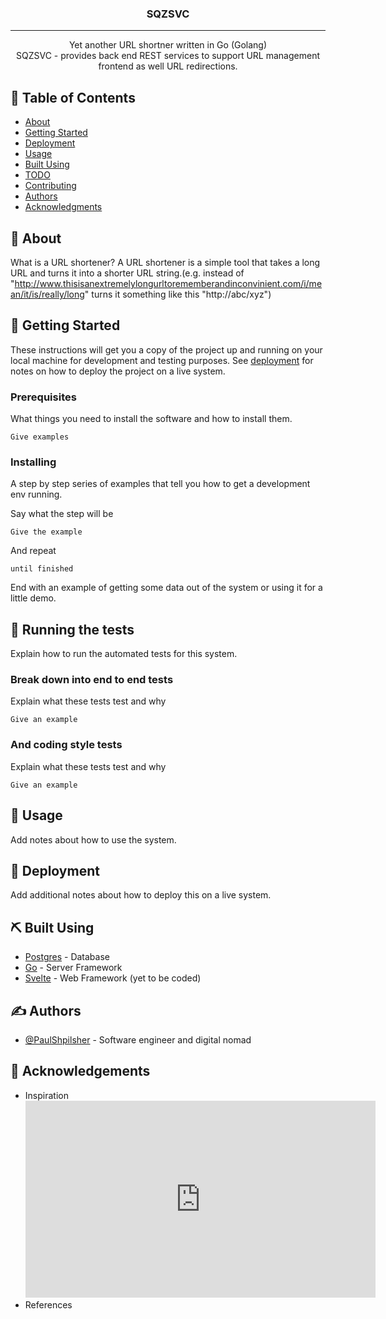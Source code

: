 
<h3 align="center">SQZSVC</h3>

---

<p align="center">
    Yet another URL shortner written in Go (Golang)
    <br> 
    SQZSVC - provides back end REST services to support URL management frontend as well URL redirections.
</p>

## 📝 Table of Contents

- [About](#about)
- [Getting Started](#getting_started)
- [Deployment](#deployment)
- [Usage](#usage)
- [Built Using](#built_using)
- [TODO](../TODO.md)
- [Contributing](../CONTRIBUTING.md)
- [Authors](#authors)
- [Acknowledgments](#acknowledgement)

## 🧐 About <a name = "about"></a>

What is a URL shortener?
A URL shortener is a simple tool that takes a long URL and turns it into a shorter URL string.(e.g. instead of "http://www.thisisanextremelylongurltorememberandinconvinient.com/i/mean/it/is/really/long" turns it something like this "http://abc/xyz")


## 🏁 Getting Started <a name = "getting_started"></a>

These instructions will get you a copy of the project up and running on your local machine for development and testing purposes. See [deployment](#deployment) for notes on how to deploy the project on a live system.

### Prerequisites

What things you need to install the software and how to install them.

```
Give examples
```

### Installing

A step by step series of examples that tell you how to get a development env running.

Say what the step will be

```
Give the example
```

And repeat

```
until finished
```

End with an example of getting some data out of the system or using it for a little demo.

## 🔧 Running the tests <a name = "tests"></a>

Explain how to run the automated tests for this system.

### Break down into end to end tests

Explain what these tests test and why

```
Give an example
```

### And coding style tests

Explain what these tests test and why

```
Give an example
```

## 🎈 Usage <a name="usage"></a>

Add notes about how to use the system.

## 🚀 Deployment <a name = "deployment"></a>

Add additional notes about how to deploy this on a live system.

## ⛏️ Built Using <a name = "built_using"></a>

- [Postgres](https://www.postgresql.org/) - Database
- [Go](https://go.dev/) - Server Framework
- [Svelte](https://svelte.dev/) - Web Framework (yet to be coded)

## ✍️ Authors <a name = "authors"></a>

- [@PaulShpilsher](https://github.com/PaulShpilsher) - Software engineer and digital nomad

## 🎉 Acknowledgements <a name = "acknowledgement"></a>

- Inspiration <iframe width="560" height="315" src="https://www.youtube.com/embed/SxdOUGdseq4" title="YouTube video player" frameborder="0" allow="accelerometer; autoplay; clipboard-write; encrypted-media; gyroscope; picture-in-picture; web-share" allowfullscreen></iframe>
- References
